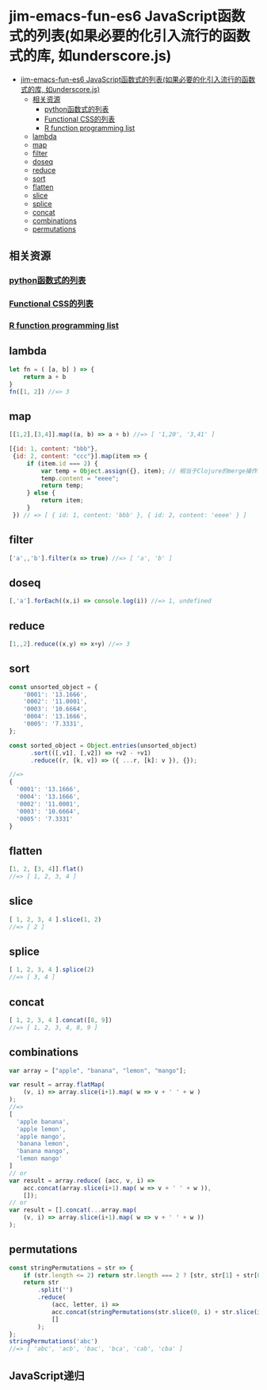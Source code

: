 # jim-emacs-fun-es6 JavaScript函数式的列表(如果必要的化引入流行的函数式的库, 如underscore.js)

- [jim-emacs-fun-es6 JavaScript函数式的列表(如果必要的化引入流行的函数式的库, 如underscore.js)](#jim-emacs-fun-es6-javascript%E5%87%BD%E6%95%B0%E5%BC%8F%E7%9A%84%E5%88%97%E8%A1%A8%E5%A6%82%E6%9E%9C%E5%BF%85%E8%A6%81%E7%9A%84%E5%8C%96%E5%BC%95%E5%85%A5%E6%B5%81%E8%A1%8C%E7%9A%84%E5%87%BD%E6%95%B0%E5%BC%8F%E7%9A%84%E5%BA%93-%E5%A6%82underscorejs)
  - [相关资源](#%E7%9B%B8%E5%85%B3%E8%B5%84%E6%BA%90)
    - [python函数式的列表](#python%E5%87%BD%E6%95%B0%E5%BC%8F%E7%9A%84%E5%88%97%E8%A1%A8)
    - [Functional CSS的列表](#functional-css%E7%9A%84%E5%88%97%E8%A1%A8)
    - [R function programming list](#r-function-programming-list)
  - [lambda](#lambda)
  - [map](#map)
  - [filter](#filter)
  - [doseq](#doseq)
  - [reduce](#reduce)
  - [sort](#sort)
  - [flatten](#flatten)
  - [slice](#slice)
  - [splice](#splice)
  - [concat](#concat)
  - [combinations](#combinations)
  - [permutations](#permutations)

## 相关资源
### [python函数式的列表](https://github.com/FPTensorFlow/jim-emacs-fun-py)
### [Functional CSS的列表](https://github.com/chanshunli/jim-emacs-fun-tachyons-flex-css)
### [R function programming list](https://github.com/chanshunli/jim-emacs-fun-r-lisp)

## lambda

``` javascript
let fn = ( [a, b] ) => {
    return a + b
}
fn([1, 2]) //=> 3

```

## map

``` javascript
[[1,2],[3,4]].map((a, b) => a + b) //=> [ '1,20', '3,41' ]

[{id: 1, content: "bbb"},
 {id: 2, content: "ccc"}].map(item => {
     if (item.id === 2) {
         var temp = Object.assign({}, item); // 相当于Clojure的merge操作
         temp.content = "eeee";
         return temp;
     } else {
         return item;
     }
 }) // => [ { id: 1, content: 'bbb' }, { id: 2, content: 'eeee' } ]

```
## filter

``` javascript
['a',,'b'].filter(x => true) //=> [ 'a', 'b' ]
```

## doseq

``` javascript
[,'a'].forEach((x,i) => console.log(i)) //=> 1, undefined
```

## reduce

``` javascript
[1,,2].reduce((x,y) => x+y) //=> 3
```
## sort

``` javascript
const unsorted_object = {
    '0001': '13.1666',
    '0002': '11.0001',
    '0003': '10.6664',
    '0004': '13.1666',
    '0005': '7.3331',
};

const sorted_object = Object.entries(unsorted_object)
      .sort(([,v1], [,v2]) => +v2 - +v1)
      .reduce((r, [k, v]) => ({ ...r, [k]: v }), {});

//=>
{
  '0001': '13.1666',
  '0004': '13.1666',
  '0002': '11.0001',
  '0003': '10.6664',
  '0005': '7.3331'
}
```
## flatten

``` javascript
[1, 2, [3, 4]].flat()
//=> [ 1, 2, 3, 4 ]
```
## slice

``` javascript
[ 1, 2, 3, 4 ].slice(1, 2)
//=> [ 2 ]
```
## splice

``` javascript
[ 1, 2, 3, 4 ].splice(2)
//=> [ 3, 4 ]
```

## concat

``` javascript
[ 1, 2, 3, 4 ].concat([8, 9])
//=> [ 1, 2, 3, 4, 8, 9 ]
```
## combinations

``` javascript
var array = ["apple", "banana", "lemon", "mango"];

var result = array.flatMap(
    (v, i) => array.slice(i+1).map( w => v + ' ' + w )
);
//=>
[
  'apple banana',
  'apple lemon',
  'apple mango',
  'banana lemon',
  'banana mango',
  'lemon mango'
]
// or
var result = array.reduce( (acc, v, i) =>
    acc.concat(array.slice(i+1).map( w => v + ' ' + w )),
    []);
// or
var result = [].concat(...array.map(
    (v, i) => array.slice(i+1).map( w => v + ' ' + w ))
);
```
## permutations

``` javascript
const stringPermutations = str => {
    if (str.length <= 2) return str.length === 2 ? [str, str[1] + str[0]] : [str];
    return str
        .split('')
        .reduce(
            (acc, letter, i) =>
            acc.concat(stringPermutations(str.slice(0, i) + str.slice(i + 1)).map(val => letter + val)),
            []
        );
};
stringPermutations('abc')
//=> [ 'abc', 'acb', 'bac', 'bca', 'cab', 'cba' ]
```
## JavaScript递归

```js

```

